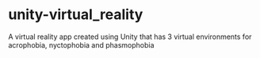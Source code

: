 # unity-virtual_reality
A virtual reality app created using Unity that has 3 virtual environments for acrophobia, nyctophobia and phasmophobia
